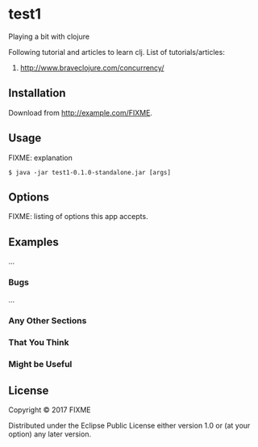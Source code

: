 # test1

Playing a bit with clojure

Following tutorial and articles to learn clj.
List of tutorials/articles:

1. http://www.braveclojure.com/concurrency/


## Installation

Download from http://example.com/FIXME.

## Usage

FIXME: explanation

    $ java -jar test1-0.1.0-standalone.jar [args]

## Options

FIXME: listing of options this app accepts.

## Examples

...

### Bugs

...

### Any Other Sections
### That You Think
### Might be Useful

## License

Copyright © 2017 FIXME

Distributed under the Eclipse Public License either version 1.0 or (at
your option) any later version.
